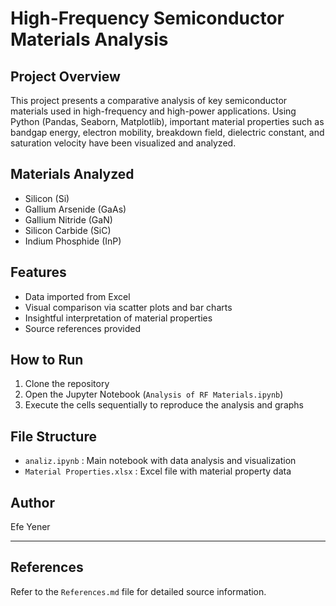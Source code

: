 # High-Frequency Semiconductor Materials Analysis

## Project Overview
This project presents a comparative analysis of key semiconductor materials used in high-frequency and high-power applications. Using Python (Pandas, Seaborn, Matplotlib), important material properties such as bandgap energy, electron mobility, breakdown field, dielectric constant, and saturation velocity have been visualized and analyzed.

## Materials Analyzed
- Silicon (Si)
- Gallium Arsenide (GaAs)
- Gallium Nitride (GaN)
- Silicon Carbide (SiC)
- Indium Phosphide (InP)

## Features
- Data imported from Excel
- Visual comparison via scatter plots and bar charts
- Insightful interpretation of material properties
- Source references provided

## How to Run
1. Clone the repository
2. Open the Jupyter Notebook (`Analysis of RF Materials.ipynb`)
3. Execute the cells sequentially to reproduce the analysis and graphs

## File Structure
- `analiz.ipynb` : Main notebook with data analysis and visualization
- `Material Properties.xlsx` : Excel file with material property data

## Author
Efe Yener

---

## References
Refer to the `References.md` file for detailed source information.
